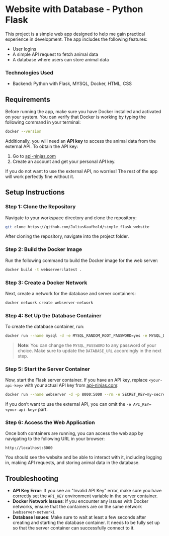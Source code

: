 
# Website with Database - Python Flask

This project is a simple web app designed to help me gain practical experience in development. The app includes the following features:
- User logins
- A simple API request to fetch animal data
- A database where users can store animal data

### Technologies Used
- Backend: Python with Flask, MYSQL, Docker, HTML, CSS

## Requirements

Before running the app, make sure you have Docker installed and activated on your system. You can verify that Docker is working by typing the following command in your terminal:

```bash
docker --version
```

Additionally, you will need an **API key** to access the animal data from the external API. To obtain the API key:
1. Go to [api-ninjas.com](https://api-ninjas.com/)
2. Create an account and get your personal API key.

If you do not want to use the external API, no worries! The rest of the app will work perfectly fine without it.

## Setup Instructions

### Step 1: Clone the Repository

Navigate to your workspace directory and clone the repository:

```bash
git clone https://github.com/JuliusKaufhold/simple_flask_website
```

After cloning the repository, navigate into the project folder.

### Step 2: Build the Docker Image

Run the following command to build the Docker image for the web server:

```bash
docker build -t webserver:latest .
```

### Step 3: Create a Docker Network

Next, create a network for the database and server containers:

```bash
docker network create webserver-network
```

### Step 4: Set Up the Database Container

To create the database container, run:

```bash
docker run --name mysql -d -e MYSQL_RANDOM_ROOT_PASSWORD=yes -e MYSQL_DATABASE=webserver -e MYSQL_USER=webserver -e MYSQL_PASSWORD=changeme --network webserver-network mysql:latest
```

> **Note**: You can change the `MYSQL_PASSWORD` to any password of your choice. Make sure to update the `DATABASE_URL` accordingly in the next step.

### Step 5: Start the Server Container

Now, start the Flask server container. If you have an API key, replace `<your-api-key>` with your actual API key from [api-ninjas.com](https://api-ninjas.com/):

```bash
docker run --name webserver -d -p 8000:5000 --rm -e SECRET_KEY=my-secret-key -e DATABASE_URL=mysql+pymysql://webserver:changeme@mysql/webserver -e API_KEY=<your-api-key> webserver:latest
```

If you don’t want to use the external API, you can omit the `-e API_KEY=<your-api-key>` part.

### Step 6: Access the Web Application

Once both containers are running, you can access the web app by navigating to the following URL in your browser:

```
http://localhost:8000
```

You should see the website and be able to interact with it, including logging in, making API requests, and storing animal data in the database.

## Troubleshooting

- **API Key Error**: If you see an "Invalid API Key" error, make sure you have correctly set the `API_KEY` environment variable in the server container.
- **Docker Network Issues**: If you encounter any issues with Docker networks, ensure that the containers are on the same network (`webserver-network`).
- **Database Issues**: Make sure to wait at least a few seconds after creating and starting the database container. It needs to be fully set up so that the server container can successfully connect to it.
